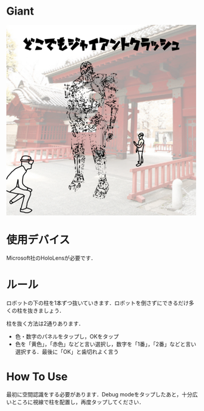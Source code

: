 # Giant
<img src="Images/Giant_concept.png" width="500px">

# 使用デバイス
Microsoft社のHoloLensが必要です．

# ルール
ロボットの下の柱を1本ずつ抜いていきます．ロボットを倒さずにできるだけ多くの柱を抜きましょう．  

柱を抜く方法は2通りあります．  
* 色・数字のパネルをタップし，OKをタップ
* 色を「黄色」，「赤色」などと言い選択し，数字を「1番」，「2番」などと言い選択する．最後に「OK」と歯切れよく言う

# How To Use
最初に空間認識をする必要があります．Debug modeをタップしたあと，十分広いところに視線で柱を配置し，再度タップしてください．
